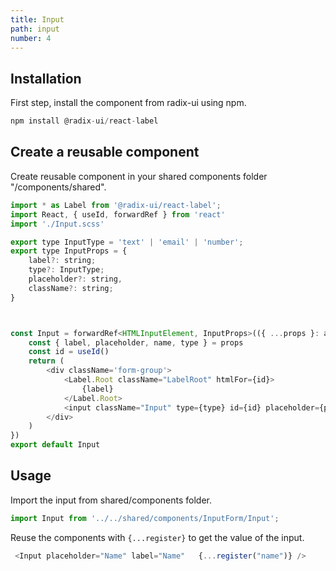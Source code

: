 ```yaml
---
title: Input
path: input
number: 4
---
```



## Installation
First step, install the component from radix-ui using npm.

```js
npm install @radix-ui/react-label

```


## Create a reusable component
Create reusable component in your shared components folder "/components/shared".

```js
import * as Label from '@radix-ui/react-label';
import React, { useId, forwardRef } from 'react'
import './Input.scss'

export type InputType = 'text' | 'email' | 'number';
export type InputProps = {
    label?: string;
    type?: InputType;
    placeholder?: string,
    className?: string;
}



const Input = forwardRef<HTMLInputElement, InputProps>(({ ...props }: any, ref) => {
    const { label, placeholder, name, type } = props
    const id = useId()
    return (
        <div className='form-group'>
            <Label.Root className="LabelRoot" htmlFor={id}>
                {label}
            </Label.Root>
            <input className="Input" type={type} id={id} placeholder={placeholder} name={name} ref={ref} {...props} />
        </div>
    )
})
export default Input
```


## Usage

Import the input from shared/components folder.
```js
import Input from '../../shared/components/InputForm/Input';
```

Reuse the components with `{...register}` to get the value of the input.
 

```js
 <Input placeholder="Name" label="Name"   {...register("name")} />
```

